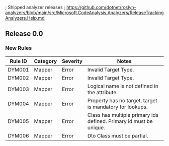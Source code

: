 ﻿; Shipped analyzer releases
; https://github.com/dotnet/roslyn-analyzers/blob/main/src/Microsoft.CodeAnalysis.Analyzers/ReleaseTrackingAnalyzers.Help.md

## Release 0.0

### New Rules

Rule ID | Category | Severity | Notes
--------|----------|----------|--------------------
DYM001  | Mapper   | Error    | Invalid Target Type.
DYM002  | Mapper   | Error    | Invalid Target Type.
DYM003  | Mapper   | Error    | Logical name is not defined in the attribute.
DYM004  | Mapper   | Error    | Property has no target, target is mandatory for lookups.
DYM005  | Mapper   | Error    | Class has multiple primary ids defined. Primary id must be unique.
DYM006  | Mapper   | Error    | Dto Class must be partial.
